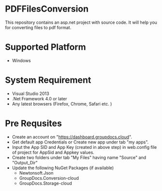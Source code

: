 # PDFFilesConversion
This repository contains an asp.net project with source code. It will help you for converting files to pdf format.

# Supported Platform
- Windows

# System Requirement
- Visual Studio 2013
- .Net Framework 4.0 or later
- Any latest browsers (Firefox, Chrome, Safari etc. )

# Pre Requsites
- Create an account on "https://dashboard.groupdocs.cloud".
- Get default app Credentials or Create new app under tab "my apps".
- Input the App SID and App Key (created in above step) in web.config file of project for AppSid and Appkey values.
- Create two folders under tab "My Files" having name "Source" and "Output_Dir"
- Update the following NuGet Packages (if available)
  - Newtonsoft.Json
  - GroupDocs.Conversion-cloud
  - GroupDocs.Storage-cloud
